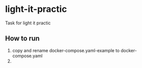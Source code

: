 # light-it-practic
Task for light it practic

## How to run

1. copy and rename docker-compose.yaml-example to docker-compose.yaml
2. 